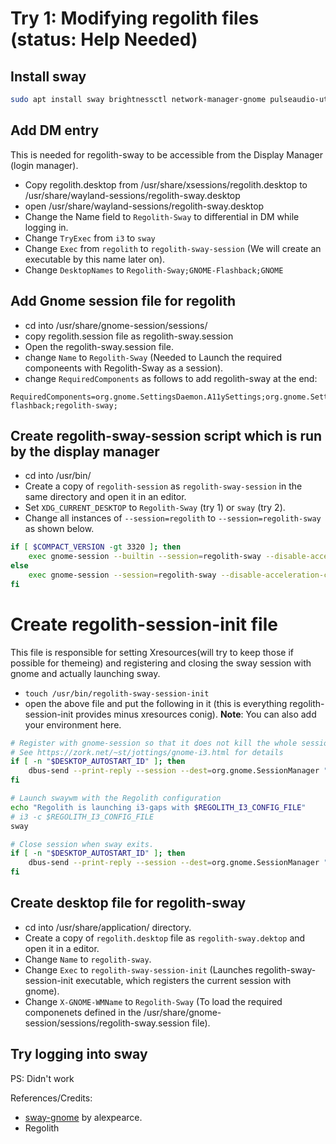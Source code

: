 # Try 1: Modifying regolith files (status: Help Needed)
## Install sway
```bash
sudo apt install sway brightnessctl network-manager-gnome pulseaudio-utils playerctl xdg-desktop-portal swayidle swaylock redshift policykit-1-gnome kanshi gnome-keyring gnome-session-bin gnome-settings-daemon-common
```
## Add DM entry
This is needed for regolith-sway to be accessible from the Display Manager (login manager).
- Copy regolith.desktop from /usr/share/xsessions/regolith.desktop to /usr/share/wayland-sessions/regolith-sway.desktop
- open /usr/share/wayland-sessions/regolith-sway.desktop 
- Change the Name field to `Regolith-Sway` to differential in DM while logging in.
- Change `TryExec` from `i3` to `sway`
- Change `Exec` from `regolith` to `regolith-sway-session` (We will create an executable by this name later on).
- Change `DesktopNames` to `Regolith-Sway;GNOME-Flashback;GNOME`

## Add Gnome session file for regolith
- cd into /usr/share/gnome-session/sessions/
- copy regolith.session file as regolith-sway.session
- Open the regolith-sway.session file.
- change `Name` to `Regolith-Sway` (Needed to Launch the required componeents with Regolith-Sway as a session).
- change `RequiredComponents` as follows to add regolith-sway at the end:
```
RequiredComponents=org.gnome.SettingsDaemon.A11ySettings;org.gnome.SettingsDaemon.Color;org.gnome.SettingsDaemon.Datetime;org.gnome.SettingsDaemon.Housekeeping;org.gnome.SettingsDaemon.Keyboard;org.gnome.SettingsDaemon.MediaKeys;org.gnome.SettingsDaemon.Power;org.gnome.SettingsDaemon.PrintNotifications;org.gnome.SettingsDaemon.Rfkill;org.gnome.SettingsDaemon.ScreensaverProxy;org.gnome.SettingsDaemon.Sharing;org.gnome.SettingsDaemon.Smartcard;org.gnome.SettingsDaemon.Sound;org.gnome.SettingsDaemon.Wacom;org.gnome.SettingsDaemon.XSettings;gnome-flashback;regolith-sway;
```

## Create regolith-sway-session script which is run by the display manager
- cd into /usr/bin/
- Create a copy of `regolith-session` as `regolith-sway-session` in the same directory and open it in an editor.
- Set `XDG_CURRENT_DESKTOP` to `Regolith-Sway` (try 1) or `sway` (try 2).
- Change all instances of `--session=regolith` to `--session=regolith-sway` as shown below.
```bash
if [ $COMPACT_VERSION -gt 3320 ]; then
    exec gnome-session --builtin --session=regolith-sway --disable-acceleration-check "$@"
else
    exec gnome-session --session=regolith-sway --disable-acceleration-check "$@"
fi
```

# Create regolith-session-init file 
This file is responsible for setting Xresources(will try to keep those if possible for themeing) and registering and closing the sway session with gnome and actually launching sway. 

- `touch /usr/bin/regolith-sway-session-init`
- open the above file and put the following in it (this is everything regolith-session-init provides minus xresources conig). **Note**: You can also add your environment here.
```bash
# Register with gnome-session so that it does not kill the whole session thinking it is dead.
# See https://zork.net/~st/jottings/gnome-i3.html for details
if [ -n "$DESKTOP_AUTOSTART_ID" ]; then
    dbus-send --print-reply --session --dest=org.gnome.SessionManager "/org/gnome/SessionManager" org.gnome.SessionManager.RegisterClient "string:Regolith-Sway" "string:$DESKTOP_AUTOSTART_ID"
fi

# Launch swaywm with the Regolith configuration
echo "Regolith is launching i3-gaps with $REGOLITH_I3_CONFIG_FILE"
# i3 -c $REGOLITH_I3_CONFIG_FILE
sway

# Close session when sway exits.
if [ -n "$DESKTOP_AUTOSTART_ID" ]; then
    dbus-send --print-reply --session --dest=org.gnome.SessionManager "/org/gnome/SessionManager" org.gnome.SessionManager.Logout "uint32:1"
fi
```

## Create desktop file for regolith-sway
- cd into /usr/share/application/ directory.
- Create a copy of `regolith.desktop` file as `regolith-sway.dektop` and open it in a editor.
- Change `Name` to `regolith-sway`.
- Change `Exec` to `regolith-sway-session-init` (Launches regolith-sway-session-init executable, which registers the current session with gnome).
- Change `X-GNOME-WMName` to `Regolith-Sway` (To load the required componenets defined in the /usr/share/gnome-session/sessions/regolith-sway.session file).

## Try logging into sway
PS: Didn't work

References/Credits: 
- [sway-gnome](https://github.com/alexpearce/sway-gnome) by alexpearce.
- Regolith

